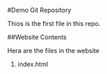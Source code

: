#Demo Git Repository

Thios is the first file in this repo.

##Website Contents 

Hera are the files in the website

1. index.html